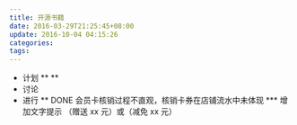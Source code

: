 ```yaml
---
title: 开源书籍
date: 2016-03-29T21:25:45+08:00
update: 2016-10-04 04:15:26
categories:
tags:
---
```

* 计划
  **
  **
* 讨论
* 进行
  ** DONE 会员卡核销过程不直观，核销卡券在店铺流水中未体现
  *** 增加文字提示 （赠送 xx 元）或（减免 xx 元）

